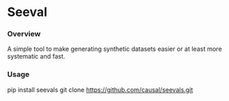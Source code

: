 # Seeval

### Overview
A simple tool to make generating synthetic datasets easier or at least more systematic and fast.

### Usage
pip install seevals
git clone https://github.com/causal/seevals.git
